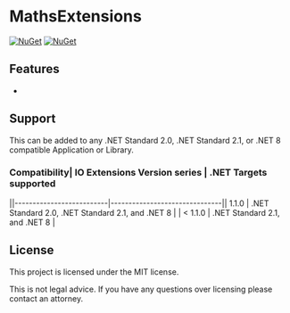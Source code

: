 # MathsExtensions

[![NuGet](https://img.shields.io/nuget/v/AlastairLundy.Extensions.Maths.svg)](https://www.nuget.org/packages/AlastairLundy.Extensions.Maths/)
[![NuGet](https://img.shields.io/nuget/dt/AlastairLundy.Extensions.Maths.svg)](https://www.nuget.org/packages/AlastairLundy.Extensions.Maths/)

## Features
* 
## Support
This can be added to any .NET Standard 2.0, .NET Standard 2.1, or .NET 8 compatible Application or Library.


### Compatibility| IO Extensions Version series | .NET Targets supported
  
  ||--------------------------|-------------------------------|| 1.1.0                      | .NET Standard 2.0, .NET Standard 2.1, and .NET 8 |
  | < 1.1.0                     | .NET Standard 2.1, and .NET 8 |
  
## License
This project is licensed under the MIT license.
  
This is not legal advice. If you have any questions over licensing please contact an attorney.
